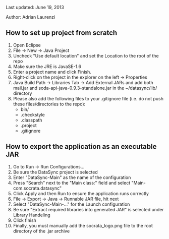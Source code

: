 Last updated: June 19, 2013

Author: Adrian Laurenzi

How to set up project from scratch
--------------------------------------

1. Open Eclipse
2. File -> New -> Java Project
3. Uncheck "Use default location" and set the Location to the root of the repo
4. Make sure the JRE is JavaSE-1.6
5. Enter a project name and click Finish.
6. Right-click on the project in the explorer on the left -> Properties
7. Java Build Path -> Libraries Tab -> Add External JARs and add both mail.jar and soda-api-java-0.9.3-standalone.jar in the ~/datasync/lib/ directory
8. Please also add the following files to your .gitignore file (i.e. do not push these files/directories to the repo):  
    * bin/  
    * .checkstyle  
    * .classpath  
    * .project  
    * .gitignore  


How to export the application as an executable JAR
--------------------------------------

1. Go to Run -> Run Configurations...
2. Be sure the DataSync project is selected
3. Enter "DataSync-Main" as the name of the configuration
3. Press "Search" next to the "Main class:" field and select "Main-com.socrata.datasync"
4. Click Apply and then Run to ensure the application runs correctly
5. File -> Export -> Java -> Runnable JAR file, hit next 
6. Select "DataSync-Main-..." for the Launch configuration
7. Be sure "Extract required libraries into generated JAR" is selected under Library Handeling
8. Click finish
9. Finally, you must manually add the socrata_logo.png file to the root directory of the .jar archive
 

